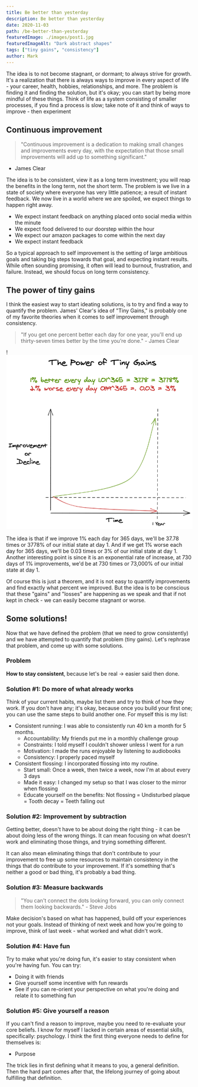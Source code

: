 ```yaml
---
title: Be better than yesterday
description: Be better than yesterday
date: 2020-11-03
path: /be-better-than-yesterday
featuredImage: ./images/post1.jpg
featuredImageAlt: "Dark abstract shapes"
tags: ["tiny gains", "consistency"]
author: Mark
---
```


The idea is to not become stagnant, or dormant; to always strive for growth. It's a realization that there is always ways to improve in every aspect of life - your career, health, hobbies, relationships, and more. The problem is finding it and finding the solution, but it's okay; you can start by being more mindful of these things. Think of life as a system consisting of smaller processes, if you find a process is slow; take note of it and think of ways to improve - then experiment

## Continuous improvement

> "Continuous improvement is a dedication to making small changes and improvements every day, with the expectation that those small improvements will add up to something significant."

- James Clear

The idea is to be consistent, view it as a long term investment; you will reap the benefits in the long term, not the short term. The problem is we live in a state of society where everyone has very little patience; a result of instant feedback. We now live in a world where we are spoiled, we expect things to happen right away.

- We expect instant feedback on anything placed onto social media within the minute
- We expect food delivered to our doorstep within the hour
- We expect our amazon packages to come within the next day
- We expect instant feedback

So a typical approach to self improvement is the setting of large ambitious goals and taking big steps towards that goal, and expecting instant results. While often sounding promising, it often will lead to burnout, frustration, and failure. Instead, we should focus on long term consistency.

## The power of tiny gains

I think the easiest way to start ideating solutions, is to try and find a way to quantify the problem. James' Clear's idea of "Tiny Gains," is probably one of my favorite theories when it comes to self improvement through consistency.

> "If you get one percent better each day for one year, you'll end up thirty-seven times better by the time you’re done." - James Clear

!![be-better-then-yesterday.png](./assets/be-better-then-yesterday.png)

The idea is that if we improve 1% each day for 365 days, we'll be 37.78 times or 3778% of our initial state at day 1. And if we get 1% worse each day for 365 days, we'll be 0.03 times or 3% of our initial state at day 1. Another interesting point is since it is an exponential rate of increase, at 730 days of 1% improvements, we'd be at 730 times or 73,000% of our initial state at day 1.

Of course this is just a theorem, and it is not easy to quantify improvements and find exactly what percent we improved. But the idea is to be conscious that these "gains" and "losses" are happening as we speak and that if not kept in check - we can easily become stagnant or worse.

## Some solutions!

Now that we have defined the problem (that we need to grow consistently) and we have attempted to quantify that problem (tiny gains). Let's rephrase that problem, and come up with some solutions.

### Problem

**How to stay consistent**, because let's be real → easier said then done.

### Solution #1: Do more of what already works

Think of your current habits, maybe list them and try to think of how they work. If you don't have any; it's okay, because once you build your first one; you can use the same steps to build another one. For myself this is my list:

- Consistent running: I was able to consistently run 40 km a month for 5 months.
  - Accountability: My friends put me in a monthly challenge group
  - Constraints: I told myself I couldn't shower unless I went for a run
  - Motivation: I made the runs enjoyable by listening to audiobooks
  - Consistency: I properly paced myself
- Consistent flossing: I incorporated flossing into my routine.
  - Start small: Once a week, then twice a week, now I'm at about every 3 days
  - Made it easy: I changed my setup so that I was closer to the mirror when flossing
  - Educate yourself on the benefits: Not flossing = Undisturbed plaque = Tooth decay = Teeth falling out

### Solution #2: Improvement by subtraction

Getting better, doesn't have to be about doing the right thing - it can be about doing less of the wrong things. It can mean focusing on what doesn't work and eliminating those things, and trying something different.

It can also mean eliminating things that don't contribute to your improvement to free up some resources to maintain consistency in the things that do contribute to your improvement. If it's something that's neither a good or bad thing, it's probably a bad thing.

### Solution #3: Measure backwards

> "You can't connect the dots looking forward, you can only connect them looking backwards." - Steve Jobs

Make decision's based on what has happened, build off your experiences not your goals. Instead of thinking of next week and how you're going to improve, think of last week - what worked and what didn't work.

### Solution #4: Have fun

Try to make what you're doing fun, it's easier to stay consistent when you're having fun. You can try:

- Doing it with friends
- Give yourself some incentive with fun rewards
- See if you can re-orient your perspective on what you're doing and relate it to something fun

### Solution #5: Give yourself a reason

If you can't find a reason to improve, maybe you need to re-evaluate your core beliefs. I know for myself I lacked in certain areas of essential skills, specifically: psychology. I think the first thing everyone needs to define for themselves is:

- Purpose

The trick lies in first defining what it means to you, a general definition. Then the hard part comes after that, the lifelong journey of going about fulfilling that definition.
